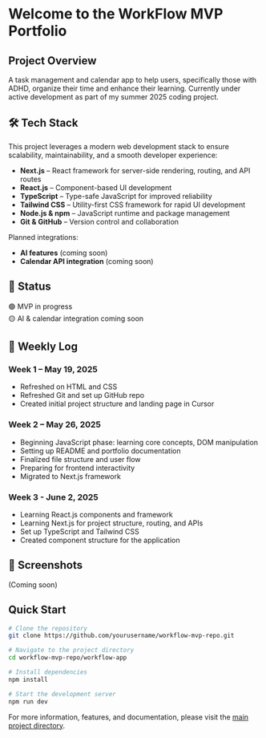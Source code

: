 # Welcome to the WorkFlow MVP Portfolio

## Project Overview
A task management and calendar app to help users, specifically those with ADHD, organize their time and enhance their learning. Currently under active development as part of my summer 2025 coding project.

## 🛠️ Tech Stack

This project leverages a modern web development stack to ensure scalability, maintainability, and a smooth developer experience:

- **Next.js** – React framework for server-side rendering, routing, and API routes
- **React.js** – Component-based UI development
- **TypeScript** – Type-safe JavaScript for improved reliability
- **Tailwind CSS** – Utility-first CSS framework for rapid UI development
- **Node.js & npm** – JavaScript runtime and package management
- **Git & GitHub** – Version control and collaboration

Planned integrations:
- **AI features** (coming soon)
- **Calendar API integration** (coming soon)

## 🧪 Status
🟢 MVP in progress  
🟡 AI & calendar integration coming soon

## 📅 Weekly Log

### Week 1 – May 19, 2025
- Refreshed on HTML and CSS 
- Refreshed Git and set up GitHub repo
- Created initial project structure and landing page in Cursor 

### Week 2 – May 26, 2025
- Beginning JavaScript phase: learning core concepts, DOM manipulation
- Setting up README and portfolio documentation
- Finalized file structure and user flow
- Preparing for frontend interactivity
- Migrated to Next.js framework

### Week 3 - June 2, 2025
- Learning React.js components and framework
- Learning Next.js for project structure, routing, and APIs
- Set up TypeScript and Tailwind CSS
- Created component structure for the application

## 📸 Screenshots
(Coming soon)

## Quick Start
```bash
# Clone the repository
git clone https://github.com/yourusername/workflow-mvp-repo.git

# Navigate to the project directory
cd workflow-mvp-repo/workflow-app

# Install dependencies
npm install

# Start the development server
npm run dev
```

For more information, features, and documentation, please visit the [main project directory](workflow-app). 